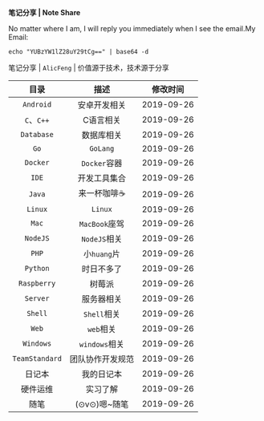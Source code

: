 **笔记分享 | Note Share**

No matter where I am, I will reply you immediately when I see the email.My Email: 

```shell
echo "YUBzYW1lZ28uY29tCg==" | base64 -d
```



笔记分享 | `AlicFeng` | 价值源于技术，技术源于分享

|      目录      |       描述       |  修改时间  |
| :------------: | :--------------: | :--------: |
|   `Android`    |   安卓开发相关   | 2019-09-26 |
|   `C`、`C++`   |    C语言相关     | 2019-09-26 |
|   `Database`   |    数据库相关    | 2019-09-26 |
|      `Go`      |     `GoLang`     | 2019-09-26 |
|    `Docker`    |   `Docker`容器   | 2019-09-26 |
|     `IDE`      |   开发工具集合   | 2019-09-26 |
|     `Java`     |   来一杯咖啡☕️    | 2019-09-26 |
|    `Linux`     |     `Linux`      | 2019-09-26 |
|     `Mac`      |  `MacBook`座驾   | 2019-09-26 |
|    `NodeJS`    |   `NodeJS`相关   | 2019-09-26 |
|     `PHP`      |   小`huang`片    | 2019-09-26 |
|    `Python`    |    时日不多了    | 2019-09-26 |
|  `Raspberry`   |      树莓派      | 2019-09-26 |
|    `Server`    |    服务器相关    | 2019-09-26 |
|    `Shell`     |   `Shell`相关    | 2019-09-26 |
|     `Web`      |    `web`相关     | 2019-09-26 |
|   `Windows`    |  `windows`相关   | 2019-09-26 |
| `TeamStandard` | 团队协作开发规范 | 2019-09-26 |
|     日记本     |    我的日记本    | 2019-09-26 |
|    硬件运维    |     实习了解     | 2019-09-26 |
|      随笔      |   (⊙v⊙)嗯~随笔   | 2019-09-26 |

